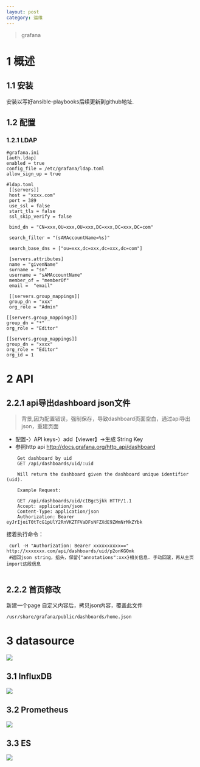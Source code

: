 ```yaml
---
layout: post
category: 运维
---
```


> grafana

# 1 概述
## 1.1 安装
安装以写好ansible-playbooks后续更新到github地址.
## 1.2 配置
### 1.2.1 LDAP

```
#grafana.ini
[auth.ldap]
enabled = true
config_file = /etc/grafana/ldap.toml
allow_sign_up = true

#ldap.toml
 [[servers]]
 host = "xxxx.com"
 port = 389
 use_ssl = false
 start_tls = false
 ssl_skip_verify = false

 bind_dn = "CN=xxx,OU=xxx,OU=xxx,DC=xxx,DC=xxx,DC=com"

 search_filter = "(sAMAccountName=%s)"

 search_base_dns = ["ou=xxx,dc=xxx,dc=xxx,dc=com"]

 [servers.attributes]
 name = "givenName"
 surname = "sn"
 username = "sAMAccountName"
 member_of = "memberOf"
 email =  "email"

 [[servers.group_mappings]]
 group_dn = "xxx"
 org_role = "Admin"

[[servers.group_mappings]]
group_dn = "*"
org_role = "Editor"

[[servers.group_mappings]]
group_dn = "xxxx"
org_role = "Editor"
org_id = 1
```
# 2 API
## 2.2.1 api导出dashboard json文件
> 背景,因为配置错误，强制保存，导致dashboard页面空白，通过api导出json，重建页面

- 配置-〉API keys-〉add【viewer】->生成 String Key
- 参照http api http://docs.grafana.org/http_api/dashboard
  
```
    Get dashboard by uid
    GET /api/dashboards/uid/:uid
    
    Will return the dashboard given the dashboard unique identifier (uid).
    
    Example Request:
    
    GET /api/dashboards/uid/cIBgcSjkk HTTP/1.1
    Accept: application/json
    Content-Type: application/json
    Authorization: Bearer eyJrIjoiT0tTcG1pUlY2RnVKZTFVaDFsNFZXdE9ZWmNrMkZYbk
```
接着执行命令：

```
 curl -H "Authorization: Bearer xxxxxxxxxx==" http://xxxxxxx.com/api/dashboards/uid/p2onKGOmk
 #返回json string，掐头，保留{"annotations":xxx}相关信息. 手动回滚，再从主页import这段信息
 
```
## 2.2.2 首页修改

新建一个page 自定义内容后，拷贝json内容，覆盖此文件

```
/usr/share/grafana/public/dashboards/home.json
```
# 3 datasource
![](/assets/img//15456424790894.jpg)
## 3.1 InfluxDB
![](/assets/img//15456425369483.jpg)
## 3.2 Prometheus
![](/assets/img//15456426221695.jpg)

## 3.3 ES
![](/assets/img//15456426980265.jpg)
